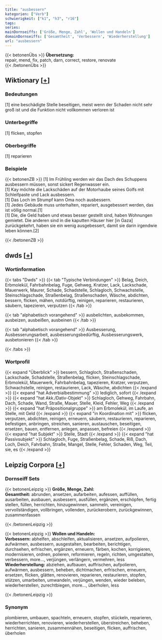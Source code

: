 ```yaml
---
title: "ausbessern"
kategorien: ["Verb"]
schwierigkeit: ["k1", "h3", "r16"]
tags:
series:
mainDornseiffs: ['Größe, Menge, Zahl', 'Wollen und Handeln']
domainDornseiffs: ['Gesamtheit', 'Verbessern', 'Wiederherstellung']
url: "ausbessern"
---
```


{{< betonenÜbs >}}
**Übersetzung:**  
repair, mend, fix, patch, darn, correct, restore, renovate  
{{< /betonenÜbs >}}

## Wiktionary [[+](https://de.wiktionary.org/wiki/ausbessern)]

### Bedeutungen
[1] eine beschädigte Stelle beseitigen, meist wenn der Schaden nicht sehr groß ist und die Funktion nicht vollkommen verloren ist  

### Unterbegriffe
[1] flicken, stopfen  

### Oberbegriffe
[1] reparieren  

### Beispiele
{{< betonenZB >}}
[1] Im Frühling werden wir das Dach des Schuppens ausbessern müssen, sonst sickert Regenwasser ein.  
[1] Kay möchte die Lackschäden auf der Motorhaube seines Golfs mit Schleifpaste und Lack ausbessern.  
[1] Das Loch im Strumpf kann Oma noch ausbessern.  
[1] Jedes Gebäude muss unterhalten, repariert, ausgebessert werden, das ist völlig normal.[1]  
[1] Die, die Geld haben und etwas besser gestellt sind, haben Wohnungen gemietet. Die anderen sind in die kaputten Häuser hier [in Gaza] zurückgekehrt, haben sie ein wenig ausgebessert, damit sie darin irgendwie leben können.[2]  

{{< /betonenZB >}}


## dwds [[+](https://www.dwds.de/wb/ausbessern)]

### Wortinformation
{{< tabs "Dwds" >}}
{{< tab "Typische Verbindungen" >}}
Belag, Deich, Erbmolekül, Fahrbahnbelag, Fuge, Gehweg, Kratzer, Lack, Lackschade, Mauerwerk, Maurer, Schade, Schadstelle, Schlagloch, Schwachstelle, Steinschlagschade, Straßenbelag, Straßenschaden, Wäsche, abdichten, bessern, flicken, mähen, notdürftig, reinigen, reparieren, restaurieren, säubern, tapezieren, verputzen
{{< /tab >}}

{{< tab "alphabetisch vorangehend" >}}
ausbelichten, ausbekommen, ausbeizen, ausbeißen, ausbeinen
{{< /tab >}}

{{< tab "alphabetisch vorangehend" >}}
Ausbesserung, Ausbesserungsarbeit, ausbesserungsbedürftig, Ausbesserungswerk, ausbetonieren
{{< /tab >}}

{{< /tabs >}}

### Wortprofil
{{< expand "Überblick" >}} bessern, Schlagloch, Straßenschaden, Lackschade, Schadstelle, Straßenbelag, flicken, Steinschlagschade, Erbmolekül, Mauerwerk, Fahrbahnbelag, tapezieren, Kratzer, verputzen, Schwachstelle, reinigen, restaurieren, Lack, Wäsche, abdichten {{< /expand >}}
{{< expand "hat Adverbialbestimmung" >}} lediglich, sofort {{< /expand >}}
{{< expand "hat Akk./Dativ-Objekt" >}} Schlagloch, Gehweg, Fahrbahn, Dach, Schade, Wand, Straße, Mauer, Stelle, Kleid, Fehler, Weg {{< /expand >}}
{{< expand "hat Präpositionalgruppe" >}} am Erbmolekül, im Laufe, an Stelle, mit Geld {{< /expand >}}
{{< expand "in Koordination mit" >}} flicken, verputzen, abdichten, reinigen, erneuern, säubern, restaurieren, reparieren, befestigen, anbringen, streichen, sanieren, austauschen, beseitigen, ersetzen, bauen, entfernen, anlegen, anpassen, befreien {{< /expand >}}
{{< expand "hat Subjekt" >}} Stelle, Stadt {{< /expand >}}
{{< expand "hat Passivsubjekt" >}} Schlagloch, Fuge, Straßenbelag, Schade, Riß, Dach, Loch, Deich, Fahrbahn, Straße, Mangel, Stelle, Fehler, Schaden, Weg, Teil, sie, es {{< /expand >}}

## Leipzig Corpora [[+](https://corpora.uni-leipzig.de/en/res?word=ausbessern&corpusId=deu_newscrawl-public_2018)]

### Dornseiff Sets
{{< betonenLeipzig >}}
**Größe, Menge, Zahl:**  
**Gesamtheit:** abrunden, ansetzen, aufarbeiten, aufessen, auffüllen, ausarbeiten, ausbauen, ausbessern, ausfüllen, ergänzen, erschöpfen, fertig stellen, füllen, herrichten, hinzugewinnen, sammeln, vereinigen, vervollständigen, vollbringen, vollenden, zurückerobern, zurückgewinnen, zusammenfassen  

{{< /betonenLeipzig >}}


{{< betonenLeipzig >}}
**Wollen und Handeln:**  
**Verbessern:** abhelfen, abschleifen, aktualisieren, ansetzen, aufpolieren, aufwärmen, ausbessern, ausgestalten, bearbeiten, berichtigen, durchsehen, erfrischen, ergänzen, erneuern, färben, kochen, korrigieren, modernisieren, ordnen, polieren, reformieren, regeln, richten, umgestalten, verbessern, more..., verjüngen, verlängern, vermehren, less  
**Wiederherstellung:** abziehen, aufbauen, auffrischen, aufpolieren, aufwärmen, ausbessern, beheben, dichtmachen, erfrischen, erneuern, ersetzen, flicken, glätten, renovieren, reparieren, restaurieren, stopfen, stützen, umarbeiten, umwandeln, verjüngen, wenden, wieder beleben, wiederherstellen, zurechtbiegen, more..., überholen, less  

{{< /betonenLeipzig >}}

### Synonym
plombieren, umbauen, spachteln, erneuern, stopfen, stückeln, reparieren, wiederherrichten, renovieren, wiederherstellen, überstreichen, beheben, herrichten, sanieren, zusammennähen, beseitigen, flicken, auffrischen, überholen

